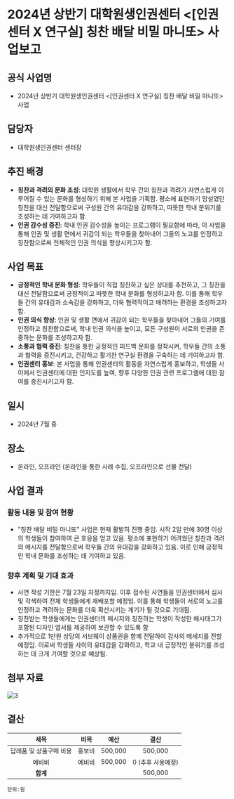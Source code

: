 ﻿

# 2024년 상반기 대학원생인권센터 <[인권센터 X 연구실] 칭찬 배달 비밀 마니또> 사업보고

## 공식 사업명
- 2024년 상반기 대학원생인권센터 <[인권센터 X 연구실] 칭찬 배달 비밀 마니또> 사업

## 담당자
- 대학원생인권센터 센터장

## 추진 배경
-   **칭찬과 격려의 문화 조성**: 대학원 생활에서 학우 간의 칭찬과 격려가 자연스럽게 이루어질 수 있는 문화를 형성하기 위해 본 사업을 기획함. 평소에 표현하기 망설였던 칭찬을 대신 전달함으로써 구성원 간의 유대감을 강화하고, 따뜻한 학내 분위기를 조성하는 데 기여하고자 함.
-   **인권 감수성 증진**: 학내 인권 감수성을 높이는 프로그램이 필요함에 따라, 이 사업을 통해 인권 및 생활 면에서 귀감이 되는 학우들을 찾아내어 그들의 노고를 인정하고 칭찬함으로써 전체적인 인권 의식을 향상시키고자 함.

## 사업 목표
-   **긍정적인 학내 문화 형성**: 학우들이 직접 칭찬하고 싶은 상대를 추천하고, 그 칭찬을 대신 전달함으로써 긍정적이고 따뜻한 학내 문화를 형성하고자 함. 이를 통해 학우들 간의 유대감과 소속감을 강화하고, 더욱 협력적이고 배려하는 환경을 조성하고자 함.
-   **인권 의식 향상**: 인권 및 생활 면에서 귀감이 되는 학우들을 찾아내어 그들의 기여를 인정하고 칭찬함으로써, 학내 인권 의식을 높이고, 모든 구성원이 서로의 인권을 존중하는 문화를 조성하고자 함.
-   **소통과 협력 증진**: 칭찬을 통한 긍정적인 피드백 문화를 정착시켜, 학우들 간의 소통과 협력을 증진시키고, 건강하고 활기찬 연구실 환경을 구축하는 데 기여하고자 함.
-   **인권센터 홍보**: 본 사업을 통해 인권센터의 활동을 자연스럽게 홍보하고, 학생들 사이에서 인권센터에 대한 인지도를 높여, 향후 다양한 인권 관련 프로그램에 대한 참여를 증진시키고자 함.

## 일시
- 2024년 7월 중 

## 장소
- 온라인, 오프라인 (온라인을 통한 사례 수집, 오프라인으로 선물 전달)

## 사업 결과

### 활동 내용 및 참여 현황

-   "칭찬 배달 비밀 마니또" 사업은 현재 활발히 진행 중임. 시작 2일 만에 30명 이상의 학생들이 참여하여 큰 호응을 얻고 있음. 평소에 표현하기 어려웠던 칭찬과 격려의 메시지를 전달함으로써 학우들 간의 유대감을 강화하고 있음. 이로 인해 긍정적인 학내 문화를 조성하는 데 기여하고 있음.

### 향후 계획 및 기대 효과
-   사연 작성 기한은 7월 23일 자정까지임. 이후 접수된 사연들을 인권센터에서 심사 및 각색하여 전체 학생들에게 재배포할 예정임. 이를 통해 학생들이 서로의 노고를 인정하고 격려하는 문화를 더욱 확산시키는 계기가 될 것으로 기대됨. 
- 칭찬받는 학생들에게는 인권센터의 메시지와 칭찬하는 학생이 작성한 해시태그가 포함된 디자인 엽서를 제공하여 보관할 수 있도록 함 
- 추가적으로 1만원 상당의 서브웨이 상품권을 함께 전달하여 감사의 메세지를 전할 예정임. 이로써 학생들 사이의 유대감을 강화하고, 학교 내 긍정적인 분위기를 조성하는 데 크게 기여할 것으로 예상됨.

## 첨부 자료
<img src="첨부자료1-마니또-포스터.jpg" width="450px" title="3"/> 

## 결산

  
|  **세목** |   **비목**   | **예산** |**결산**		|
|:----------:|:------------:|:--------:|:--------:|
| 답례품 및 상품구매 비용  | 홍보비 | 500,000 |500,000|
| 예비비  | 예비비 | 500,000 |0 (추후 사용예정) |
|   **합계**  |              |     | 500,000  |


	단위:원

